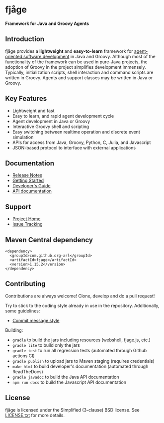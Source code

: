 fjåge
=====
**Framework for Java and Groovy Agents**

Introduction
------------

fjåge provides a **lightweight** and **easy-to-learn** framework for [agent-oriented software development](http://en.wikipedia.org/wiki/Agent-oriented_programming) in Java and Groovy. Although most of the functionality of the framework can be used in pure-Java projects, the adoption of Groovy in the project simplifies development immensely. Typically, initialization scripts, shell interaction and command scripts are written in Groovy. Agents and support classes may be written in Java or Groovy.

Key Features
------------

* Lightweight and fast
* Easy to learn, and rapid agent development cycle
* Agent development in Java or Groovy
* Interactive Groovy shell and scripting
* Easy switching between realtime operation and discrete event simulation
* APIs for access from Java, Groovy, Python, C, Julia, and Javascript
* JSON-based protocol to interface with external applications

Documentation
-------------

* [Release Notes](ReleaseNotes.md)
* [Getting Started](https://fjage.readthedocs.io/en/latest/quickstart.html)
* [Developer's Guide](https://fjage.readthedocs.io/en/latest/)
* [API documentation](http://org-arl.github.io/fjage/javadoc/)

Support
-------

* [Project Home](http://github.com/org-arl/fjage)
* [Issue Tracking](http://github.com/org-arl/fjage/issues)

Maven Central dependency
------------------------

    <dependency>
      <groupId>com.github.org-arl</groupId>
      <artifactId>fjage</artifactId>
      <version>1.15.2</version>
    </dependency>

Contributing
------------

Contributions are always welcome! Clone, develop and do a pull request!

Try to stick to the coding style already in use in the repository. Additionally, some guidelines:

* [Commit message style](https://github.com/angular/angular.js/blob/master/DEVELOPERS.md#commits)

Building:

* `gradle` to build the jars including resources (webshell, fjage.js, etc.)
* `gradle lite` to build only the jars
* `gradle test` to run all regression tests (automated through Github actions CI)
* `gradle publish` to upload jars to Maven staging (requires credentials)
* `make html` to build developer's documentation (automated through ReadTheDocs)
* `gradle javadoc` to build the Java API documentation
* `npm run docs` to build the Javascript API documentation

License
-------

fjåge is licensed under the Simplified (3-clause) BSD license.
See [LICENSE.txt](http://github.com/org-arl/fjage/blob/master/LICENSE.txt) for more details.
